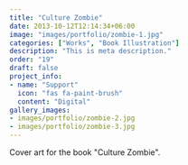 ```yaml
---
title: "Culture Zombie"
date: 2013-10-12T12:14:34+06:00
image: "images/portfolio/zombie-1.jpg"
categories: ["Works", "Book Illustration"]
description: "This is meta description."
order: "19"
draft: false
project_info:
- name: "Support"
  icon: "fas fa-paint-brush"
  content: "Digital"
gallery_images:
- images/portfolio/zombie-2.jpg
- images/portfolio/zombie-3.jpg
---
```

Cover art for the book "Culture Zombie". 
